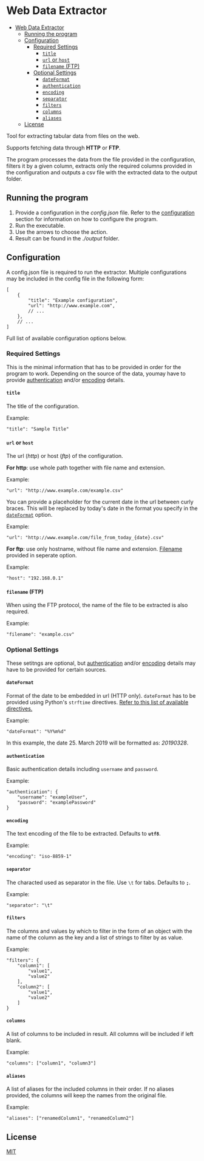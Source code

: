 # Web Data Extractor

- [Web Data Extractor](#web-data-extractor)
  - [Running the program](#running-the-program)
  - [Configuration](#configuration)
    - [Required Settings](#required-settings)
      - [`title`](#title)
      - [`url` or `host`](#url-or-host)
      - [`filename` (FTP)](#filename-ftp)
    - [Optional Settings](#optional-settings)
      - [`dateFormat`](#dateformat)
      - [`authentication`](#authentication)
      - [`encoding`](#encoding)
      - [`separator`](#separator)
      - [`filters`](#filters)
      - [`columns`](#columns)
      - [`aliases`](#aliases)
  - [License](#license)
 

Tool for extracting tabular data from files on the web.

Supports fetching data through __HTTP__ or __FTP__.

The program processes the data from the file provided in the configuration, filters it by a given column, extracts only the required columns provided in the configuration and outputs a csv file with the extracted data to the output folder.

## Running the program

1. Provide a configuration in the _config.json_ file. Refer to the [configuration](#configuration) section for information on how to configure the program.
2. Run the executable.
3. Use the arrows to choose the action.
4. Result can be found in the _./output_ folder.


## Configuration

A config.json file is required to run the extractor.
Multiple configurations may be included in the config file in the following form:

```
[
    {
        "title": "Example configuration",
        "url": "http://www.example.com",
        // ...
    },
    // ...
]
```

Full list of available configuration options below.


### Required Settings

This is the minimal information that has to be provided in order for the program to work. Depending on the source of the data, youmay have to provide [authentication](#authentication) and/or [encoding](#encoding) details.

#### `title`

The title of the configuration.

Example:
```
"title": "Sample Title"
```


#### `url` or `host`

The url (_http_) or host (_ftp_) of the configuration.

__For http__: use whole path together with file name and extension.

Example:
```
"url": "http://www.example.com/example.csv"
```

You can provide a placeholder for the current date in the url between curly braces. This will be replaced by today's date in the format you specify in the [`dateFormat`](#dateFormat) option.

Example:
```
"url": "http://www.example.com/file_from_today_{date}.csv"
```

__For ftp__: use only hostname, without file name and extension. [Filename](#filename-(FTP)) provided in seperate option.

Example:
```
"host": "192.168.0.1"
```


#### `filename` (FTP)

When using the FTP protocol, the name of the file to be extracted is also required.

Example:
```
"filename": "example.csv"
```


### Optional Settings

These setitngs are optional, but [authentication](#authentication) and/or [encoding](#encoding) details may have to be provided for certain sources.

#### `dateFormat`

Format of the date to be embedded in url (HTTP only). `dateFormat` has to be provided using Python's `strftime` directives. [Refer to this list of available directives.](http://strftime.org/)

Example:
```
"dateFormat": "%Y%m%d"
```

In this example, the date 25. March 2019 will be formatted as: _20190328_.


#### `authentication`

Basic authentication details including `username` and `password`.

Example:
```
"authentication": {
    "username": "exampleUser",
    "password": "examplePassword"
}
```


#### `encoding`

The text encoding of the file to be extracted. Defaults to __`utf8`__.

Example:
```
"encoding": "iso-8859-1"
```


#### `separator`

The characted used as separator in the file. Use `\t` for tabs. Defaults to __`;`__.

Example:
```
"separator": "\t"
```


#### `filters`

The columns and values by which to filter in the form of an object with the name of the column as the key and a list of strings to filter by as value.

Example:
```
"filters": {
    "column1": [
        "value1",
        "value2"
    ],
    "column2": [
        "value1",
        "value2"
    ]
}
```


#### `columns`

A list of columns to be included in result. All columns will be included if left blank.

Example:
```
"columns": ["column1", "column3"]
```


#### `aliases`

A list of aliases for the included columns in their order. If no aliases provided, the columns will keep the names from the original file.

Example:
```
"aliases": ["renamedColumn1", "renamedColumn2"]
```

## License
[MIT](https:/github.com/mareksl/swx_tool/LICENSE)